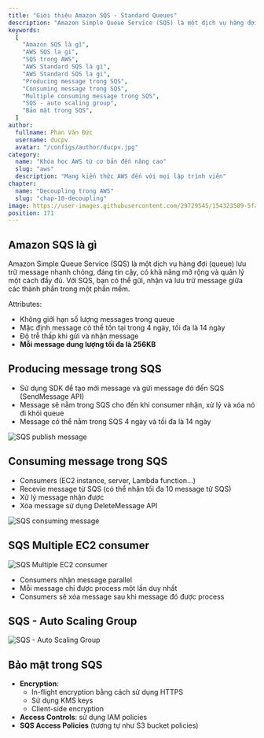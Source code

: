 ```yaml
---
title: "Giới thiệu Amazon SQS - Standard Queues"
description: "Amazon Simple Queue Service (SQS) là một dịch vụ hàng đợi (queue) lưu trữ message nhanh chóng, đáng tin cậy, có khả năng mở rộng và quản lý một cách đầy đủ. Với SQS, bạn có thể gửi, nhận và lưu trữ message giữa các thành phần trong một phần mềm."
keywords:
  [
    "Amazon SQS là gì",
    "AWS SQS la gi",
    "SQS trong AWS",
    "AWS Standard SQS là gì",
    "AWS Standard SQS la gi",
    "Producing message trong SQS",
    "Consuming message trong SQS",
    "Multiple consuming message trong SQS",
    "SQS - auto scaling group",
    "Bảo mật trong SQS",
  ]
author:
  fullname: Phan Văn Đức
  username: ducpv
  avatar: "/configs/author/ducpv.jpg"
category:
  name: "Khóa học AWS từ cơ bản đến nâng cao"
  slug: "aws"
  description: "Mang kiến thức AWS đến với mọi lập trình viên"
chapter:
  name: "Decoupling trong AWS"
  slug: "chap-10-decoupling"
image: https://user-images.githubusercontent.com/29729545/154323509-5fada95e-6873-4eb3-8a6d-76f10cbf597b.png
position: 171
---
```


## Amazon SQS là gì

Amazon Simple Queue Service (SQS) là một dịch vụ hàng đợi (queue) lưu trữ message nhanh chóng, đáng tin cậy, có khả năng mở rộng và quản lý một cách đầy đủ. Với SQS, bạn có thể gửi, nhận và lưu trữ message giữa các thành phần trong một phần mềm.

Attributes:

- Không giới hạn số lượng messages trong queue
- Mặc định message có thể tồn tại trong 4 ngày, tối đa là 14 ngày
- Độ trễ thấp khi gửi và nhận message
- **Mỗi message dung lượng tối đa là 256KB**

## Producing message trong SQS

- Sử dụng SDK để tạo mới message và gửi message đó đến SQS (SendMessage API)
- Message sẽ nằm trong SQS cho đến khi consumer nhận, xử lý và xóa nó đi khỏi queue
- Message có thể nằm trong SQS 4 ngày và tối đa là 14 ngày

![SQS publish message](https://user-images.githubusercontent.com/29729545/154323509-5fada95e-6873-4eb3-8a6d-76f10cbf597b.png)

## Consuming message trong SQS

- Consumers (EC2 instance, server, Lambda function...)
- Recevie message từ SQS (có thể nhận tối đa 10 message từ SQS)
- Xử lý message nhận được
- Xóa message sử dụng DeleteMessage API

![SQS consuming message](https://user-images.githubusercontent.com/29729545/154324541-b667c90b-9c40-499b-9f6a-2168b1afef85.png)

## SQS Multiple EC2 consumer

![SQS Multiple EC2 consumer](https://user-images.githubusercontent.com/29729545/154622068-a6f7d2a9-0ffb-4b37-b69a-55d1de93b231.png)

- Consumers nhận message parallel
- Mỗi message chỉ được process một lần duy nhất
- Consumers sẽ xóa message sau khi message đó được process

## SQS - Auto Scaling Group

![SQS - Auto Scaling Group](https://user-images.githubusercontent.com/29729545/154786325-cbaaefd6-f118-494a-add9-b1e23ecafdd8.png)

## Bảo mật trong SQS

- **Encryption**:
  - In-flight encryption bằng cách sử dụng HTTPS
  - Sử dụng KMS keys
  - Client-side encryption
- **Access Controls**: sử dụng IAM policies
- **SQS Access Policies** (tương tự như S3 bucket policies)
